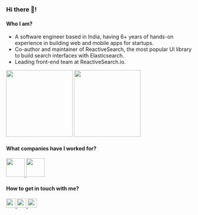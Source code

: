 ### Hi there 👋!

#### Who I am?
- A software engineer based in India, having 6+ years of hands-on experience in building web and mobile apps for startups.
- Co-author and maintainer of ReactiveSearch, the most popular UI library to build search interfaces with Elasticsearch.
- Leading front-end team at ReactiveSearch.io.

<!--Github Stats-->
<p float="left">
<img height="180em" src="https://github-readme-stats.vercel.app/api?username=bietkul" /> 
<img height="180em" src="https://github-readme-stats.vercel.app/api/top-langs/?username=bietkul"/>
</p>

#### What companies have I worked for?
<p left="center">
  <a href="https://reactivesearch.io/">
    <img src="https://softr-prod.imgix.net/applications/1c48df48-ec83-4b4e-b41c-3f5ee2b4bcd0/assets/9be7126b-a10e-41ab-9f63-1ef71ba78bd8.png" height=50>
    </a> 
  <a href="https://geekyants.com/">
    <img src="https://lh6.googleusercontent.com/-mrrgh5tN-V0/AAAAAAAAAAI/AAAAAAAAAAA/tkSB4AK-8ig/s88-p-k-no-ns-nd/photo.jpg" height=50>
  </a>
</p>

#### How to get in touch with me?
<p left="center">
<a href="https://twitter.com/bietkul">
  <img src="https://img.shields.io/badge/twitter-%231DA1F2.svg?&style=for-the-badge&logo=twitter&logoColor=white" height=25>
</a> 
<a href="https://www.linkedin.com/in/kuldeep-saxena-915b81a9/">
  <img src="https://img.shields.io/badge/linkedin-%230077B5.svg?&style=for-the-badge&logo=linkedin&logoColor=white" height=25>
</a> 
<a href="mailto:kuldepsaxena155@gmail.com">
  <img src="https://img.shields.io/badge/Gmail-D14836?style=for-the-badge&logo=gmail&logoColor=white" height=25>
</a>
</p>



